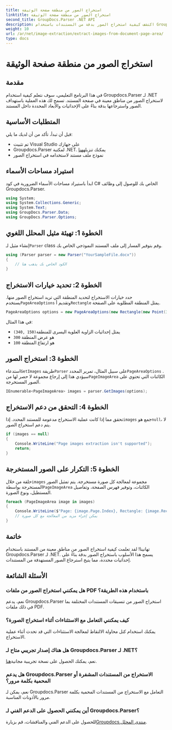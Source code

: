 ```yaml
---
title: استخراج الصور من منطقة صفحة الوثيقة
linktitle: استخراج الصور من منطقة صفحة الوثيقة
second_title: GroupDocs.Parser .NET API
description: اكتشف كيفية استخراج الصور بدقة من المستندات باستخدام Groupdocs.Parser لـ .NET. تعلم كيفية استهداف مناطق محددة لاستخراج الصور بدقة.
weight: 10
url: /ar/net/image-extraction/extract-images-from-document-page-area/
type: docs
---
```

# استخراج الصور من منطقة صفحة الوثيقة

## مقدمة
في هذا البرنامج التعليمي، سوف نتعلم كيفية استخدام Groupdocs.Parser لـ .NET لاستخراج الصور من مناطق معينة في صفحة المستند. تسمح لك هذه العملية باستهداف الصور واسترجاعها بدقة بناءً على الإحداثيات والأبعاد المحددة داخل المستند.
## المتطلبات الأساسية
قبل أن تبدأ، تأكد من أن لديك ما يلي:
- تم تثبيت Visual Studio على جهازك
-  Groupdocs.Parser لمكتبة .NET. يمكنك تنزيله[هنا](https://releases.groupdocs.com/parser/net/)
- نموذج ملف مستند لاستخدامه في استخراج الصور
## استيراد مساحات الأسماء
ابدأ باستيراد مساحات الأسماء الضرورية في كود C# الخاص بك للوصول إلى وظائف Groupdocs.Parser.
```csharp
using System;
using System.Collections.Generic;
using System.Text;
using GroupDocs.Parser.Data;
using GroupDocs.Parser.Options;
```
## الخطوة 1: تهيئة مثيل المحلل اللغوي
 إنشاء مثيل لـ`Parser` class وقم بتوفير المسار إلى ملف المستند النموذجي الخاص بك.
```csharp
using (Parser parser = new Parser("YourSampleFile.docx"))
{
    // الكود الخاص بك يذهب هنا
}
```
## الخطوة 2: تحديد خيارات الاستخراج
 حدد خيارات الاستخراج لتحديد المنطقة التي تريد استخراج الصور منها. يستخدم`PageAreaOptions` وتقديم أ`Rectangle` يمثل المنطقة المطلوبة على الصفحة.
```csharp
PageAreaOptions options = new PageAreaOptions(new Rectangle(new Point(340, 150), new Size(300, 100)));
```
في هذا المثال:
- `(340, 150)`يمثل إحداثيات الزاوية العلوية اليسرى للمنطقة
- `300` هو عرض المنطقة
- `100` هو ارتفاع المنطقة
## الخطوة 3: استخراج الصور
 استدعاء`GetImages` طريقة`Parser` على سبيل المثال، تمرير المحدد`PageAreaOptions` . سيؤدي هذا إلى إرجاع مجموعة لا حصر لها من`PageImageArea` الكائنات التي تحتوي على الصور المستخرجة.
```csharp
IEnumerable<PageImageArea> images = parser.GetImages(options);
```
## الخطوة 4: التحقق من دعم الاستخراج
 تحقق مما إذا كانت عملية الاستخراج مدعومة للمستند المحدد. إذا`images` جمع هو`null`، لا يتم دعم استخراج الصور.
```csharp
if (images == null)
{
    Console.WriteLine("Page images extraction isn't supported");
    return;
}
```
## الخطوة 5: التكرار على الصور المستخرجة
 حلقة من خلال`images` مجموعة لمعالجة كل صورة مستخرجة. يتم تمثيل الصور المستخرجة بواسطة`PageImageArea` الكائنات، وتوفير فهرس الصفحة، وتفاصيل المستطيل، ونوع الصورة.
```csharp
foreach (PageImageArea image in images)
{
    Console.WriteLine($"Page: {image.Page.Index}, Rectangle: {image.Rectangle}, Type: {image.FileType}");
    // يمكن إجراء مزيد من المعالجة مع كل صورة
}
```
## خاتمة
تهانينا! لقد تعلمت كيفية استخراج الصور من مناطق معينة من المستند باستخدام Groupdocs.Parser لـ .NET. يسمح هذا الأسلوب باستخراج الصور بدقة بناءً على إحداثيات محددة، مما يتيح استرجاع الصور المستهدفة من المستندات.

## الأسئلة الشائعة
### هل يمكنني استخراج الصور من ملفات PDF باستخدام هذه الطريقة؟
نعم، يدعم Groupdocs.Parser استخراج الصور من تنسيقات المستندات المختلفة بما في ذلك ملفات PDF.
### كيف يمكنني التعامل مع الاستثناءات أثناء استخراج الصورة؟
يمكنك استخدام كتل محاولة الالتقاط لمعالجة الاستثناءات التي قد تحدث أثناء عملية الاستخراج.
### هل هناك إصدار تجريبي متاح لـ Groupdocs.Parser لـ .NET؟
 نعم، يمكنك الحصول على نسخة تجريبية مجانية[هنا](https://releases.groupdocs.com/).
### هل يدعم Groupdocs.Parser الاستخراج من المستندات المشفرة أو المحمية بكلمة مرور؟
نعم، يمكن لـ Groupdocs.Parser التعامل مع الاستخراج من المستندات المحمية بكلمة مرور بالأذونات المناسبة.
### أين يمكنني الحصول على الدعم الفني لـ Groupdocs.Parser؟
 للحصول على الدعم الفني والمناقشات، قم بزيارة[Groupdocs.منتدى المحلل](https://forum.groupdocs.com/c/parser/17).